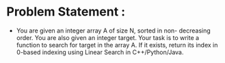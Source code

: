 # Problem Statement :
- You are given an integer array A of size N, sorted in non- decreasing order. You are also given an integer target. Your task is to write a function to search for target in the array A. If it exists, return its index in 0-based indexing using Linear Search in C++/Python/Java.
